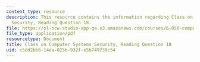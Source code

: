 ```yaml
---
content_type: resource
description: This resource contains the information regarding Class on Computer Systems
  Security, Reading Question 18.
file: https://ol-ocw-studio-app-qa.s3.amazonaws.com/courses/6-858-computer-systems-security-fall-2014/c5dd2bb614ea025b932fe5b749739c54_MIT6_858F14_Reading18.pdf
file_type: application/pdf
resourcetype: Document
title: Class on Computer Systems Security, Reading Question 18
uid: c5dd2bb6-14ea-025b-932f-e5b749739c54
---
```

